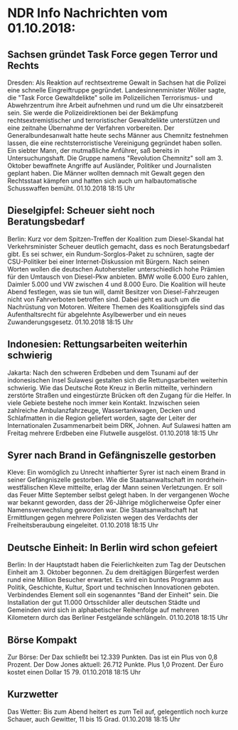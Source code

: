 # NDR Info Nachrichten vom 01.10.2018:


## Sachsen gründet Task Force gegen Terror und Rechts
Dresden: Als Reaktion auf rechtsextreme Gewalt in Sachsen hat die Polizei eine schnelle Eingreiftruppe gegründet. Landesinnenminister Wöller sagte, die "Task Force Gewaltdelikte" solle im Polizeilichen Terrorismus- und Abwehrzentrum ihre Arbeit aufnehmen und rund um die Uhr einsatzbereit sein. Sie werde die Polizeidirektionen bei der Bekämpfung rechtsextremistischer und terroristischer Gewaltdelikte unterstützen und eine zeitnahe Übernahme der Verfahren vorbereiten. Der Generalbundesanwalt hatte heute sechs Männer aus Chemnitz festnehmen lassen, die eine rechtsterroristische Vereinigung gegründet haben sollen. Ein siebter Mann, der mutmaßliche Anführer, saß bereits in Untersuchungshaft. Die Gruppe namens "Revolution Chemnitz" soll am 3. Oktober bewaffnete Angriffe auf Ausländer, Politiker und Journalisten geplant haben. Die Männer wollten demnach mit Gewalt gegen den Rechtsstaat kämpfen und hatten sich auch um halbautomatische Schusswaffen bemüht. 01.10.2018 18:15 Uhr 

## Dieselgipfel: Scheuer sieht noch Beratungsbedarf
Berlin:	Kurz vor dem Spitzen-Treffen der Koalition zum Diesel-Skandal hat Verkehrsminister Scheuer deutlich gemacht, dass es noch Beratungsbedarf gibt. Es sei schwer, ein Rundum-Sorglos-Paket zu schnüren, sagte der CSU-Politiker bei einer Internet-Diskussion mit Bürgern. Nach seinen Worten wollen die deutschen Autohersteller unterschiedlich hohe Prämien für den Umtausch von Diesel-Pkw anbieten. BMW wolle 6.000 Euro zahlen, Daimler 5.000 und VW zwischen 4 und 8.000 Euro. Die Koalition will heute Abend festlegen, was sie tun will, damit Besitzer von Diesel-Fahrzeugen nicht von Fahrverboten betroffen sind. Dabei geht es auch um die Nachrüstung von Motoren. Weitere Themen des Koalitionsgipfels sind das Aufenthaltsrecht für abgelehnte Asylbewerber und ein neues Zuwanderungsgesetz. 01.10.2018 18:15 Uhr 

## Indonesien: Rettungsarbeiten weiterhin schwierig
Jakarta: Nach den schweren Erdbeben und dem Tsunami auf der indonesischen Insel Sulawesi gestalten sich die Rettungsarbeiten weiterhin schwierig. Wie das Deutsche Rote Kreuz in Berlin mitteilte, verhindern zerstörte Straßen und eingestürzte Brücken oft den Zugang für die Helfer. In viele Gebiete bestehe noch immer kein Kontakt. Inzwischen seien zahlreiche Ambulanzfahrzeuge, Wassertankwagen, Decken und Schlafmatten in die Region geliefert worden, sagte der Leiter der Internationalen Zusammenarbeit beim DRK, Johnen. Auf Sulawesi hatten am Freitag mehrere Erdbeben eine Flutwelle ausgelöst. 01.10.2018 18:15 Uhr 

## Syrer nach Brand in Gefängniszelle gestorben
Kleve: Ein womöglich zu Unrecht inhaftierter Syrer ist nach einem Brand in seiner Gefängniszelle gestorben. Wie die Staatsanwaltschaft im nordrhein-westfälischen Kleve mitteilte, erlag der Mann seinen Verletzungen. Er soll das Feuer Mitte September selbst gelegt haben. In der vergangenen Woche war bekannt geworden, dass der 26-Jährige möglicherweise Opfer einer Namensverwechslung geworden war. Die Staatsanwaltschaft hat Ermittlungen gegen mehrere Polizisten wegen des Verdachts der Freiheitsberaubung eingeleitet. 01.10.2018 18:15 Uhr 

## Deutsche Einheit: In Berlin wird schon gefeiert
Berlin: In der Hauptstadt haben die Feierlichkeiten zum Tag der Deutschen Einheit am 3. Oktober begonnen. Zu dem dreitägigen Bürgerfest werden rund eine Million Besucher erwartet. Es wird ein buntes Programm aus Politik, Geschichte, Kultur, Sport und technischen Innovationen geboten. Verbindendes Element soll ein sogenanntes "Band der Einheit" sein. Die Installation der gut 11.000 Ortsschilder aller deutschen Städte und Gemeinden wird sich in alphabetischer Reihenfolge auf mehreren Kilometern durch das Berliner Festgelände schlängeln. 01.10.2018 18:15 Uhr 

## Börse Kompakt
Zur Börse: Der Dax schließt bei 12.339 Punkten. Das ist ein Plus von 0,8 Prozent. Der Dow Jones aktuell: 26.712 Punkte. Plus 1,0 Prozent. Der Euro kostet einen Dollar 15 79. 01.10.2018 18:15 Uhr 

## Kurzwetter
Das Wetter: Bis zum Abend heitert es zum Teil auf, gelegentlich noch kurze Schauer, auch Gewitter, 11 bis 15 Grad. 01.10.2018 18:15 Uhr 
